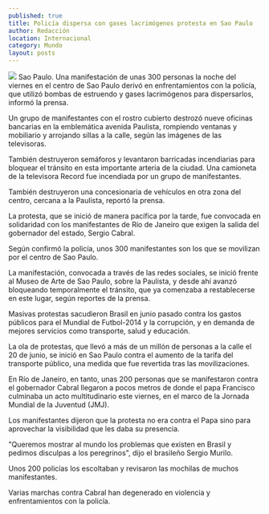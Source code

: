 ```yaml
---
published: true
title: Policía dispersa con gases lacrimógenos protesta en Sao Paulo
author: Redacción
location: Internacional
category: Mundo
layout: posts
---
```


![](http://i.imgur.com/isAx1m1m.jpg)
Sao Paulo. Una manifestación de unas 300 personas la noche del viernes en el centro de Sao Paulo derivó en enfrentamientos con la policía, que utilizó bombas de estruendo y gases lacrimógenos para dispersarlos, informó la prensa.

Un grupo de manifestantes con el rostro cubierto destrozó nueve oficinas bancarias en la emblemática avenida Paulista, rompiendo ventanas y mobiliario y arrojando sillas a la calle, según las imágenes de las televisoras.

También destruyeron semáforos y levantaron barricadas incendiarias para bloquear el tránsito en esta importante arteria de la ciudad. Una camioneta de la televisora Record fue incendiada por un grupo de manifestantes.

También destruyeron una concesionaria de vehículos en otra zona del centro, cercana a la Paulista, reportó la prensa.

La protesta, que se inició de manera pacífica por la tarde, fue convocada en solidaridad con los manifestantes de Río de Janeiro que exigen la salida del gobernador del estado, Sergio Cabral.

Según confirmó la policía, unos 300 manifestantes son los que se movilizan por el centro de Sao Paulo.

La manifestación, convocada a través de las redes sociales, se inició frente al Museo de Arte de Sao Paulo, sobre la Paulista, y desde ahí avanzó bloqueando temporalmente el tránsito, que ya comenzaba a restablecerse en este lugar, según reportes de la prensa.

Masivas protestas sacudieron Brasil en junio pasado contra los gastos públicos para el Mundial de Futbol-2014 y la corrupción, y en demanda de mejores servicios como transporte, salud y educación.

La ola de protestas, que llevó a más de un millón de personas a la calle el 20 de junio, se inició en Sao Paulo contra el aumento de la tarifa del transporte público, una medida que fue revertida tras las movilizaciones.

En Río de Janeiro, en tanto, unas 200 personas que se manifestaron contra el gobernador Cabral llegaron a pocos metros de donde el papa Francisco culminaba un acto multitudinario este viernes, en el marco de la Jornada Mundial de la Juventud (JMJ).

Los manifestantes dijeron que la protesta no era contra el Papa sino para aprovechar la visibilidad que les daba su presencia.

"Queremos mostrar al mundo los problemas que existen en Brasil y pedimos disculpas a los peregrinos", dijo el brasileño Sergio Murilo.

Unos 200 policías los escoltaban y revisaron las mochilas de muchos manifestantes.

Varias marchas contra Cabral han degenerado en violencia y enfrentamientos con la policía.
